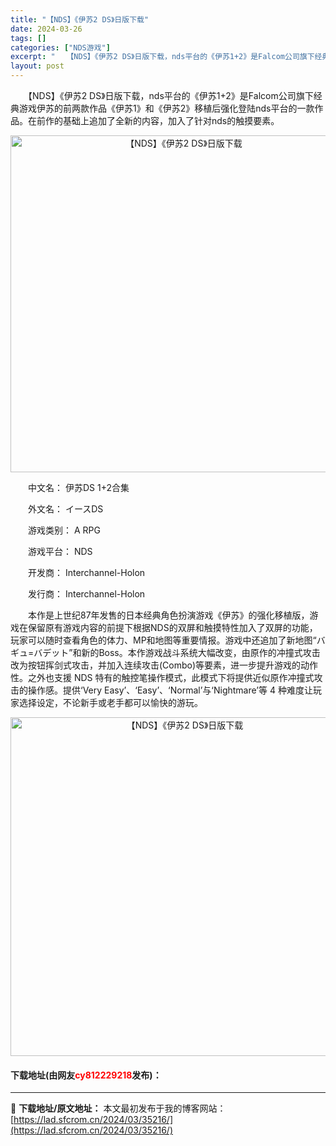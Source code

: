 ```yaml
---
title: "【NDS】《伊苏2 DS》日版下载"
date: 2024-03-26
tags: []
categories: ["NDS游戏"]
excerpt: "　　【NDS】《伊苏2 DS》日版下载，nds平台的《伊苏1+2》是Falcom公司旗下经典游戏伊苏的前两款作品《伊苏1》和《伊苏2》移植后强化登陆nds平台的一款作品。在前作的基础上追加了全新的内容，加入了针对nds的触摸要素。 　　中文名： 伊苏DS 1+2合集 　　外文名： イースDS 　　游&hellip;"
layout: post
---
```


 <p>　　【NDS】《伊苏2 DS》日版下载，nds平台的《伊苏1+2》是Falcom公司旗下经典游戏伊苏的前两款作品《伊苏1》和《伊苏2》移植后强化登陆nds平台的一款作品。在前作的基础上追加了全新的内容，加入了针对nds的触摸要素。</p> <p align="center"><img align="" border="0" src="https://lad.sfcrom.cn/wp-content/uploads/2024/03/20240326_66022e2a112a8.png" width="539" alt="【NDS】《伊苏2 DS》日版下载" /></p> <p>　　中文名： 伊苏DS 1+2合集</p> <p>　　外文名： イースDS</p> <p>　　游戏类别： A RPG</p> <p>　　游戏平台： NDS</p> <p>　　开发商： Interchannel-Holon</p> <p>　　发行商： Interchannel-Holon</p> <p>　　本作是上世纪87年发售的日本经典角色扮演游戏《伊苏》的强化移植版，游戏在保留原有游戏内容的前提下根据NDS的双屏和触摸特性加入了双屏的功能，玩家可以随时查看角色的体力、MP和地图等重要情报。游戏中还追加了新地图&ldquo;バギュ=バデット&rdquo;和新的Boss。本作游戏战斗系统大幅改变，由原作的冲撞式攻击改为按钮挥剑式攻击，并加入连续攻击(Combo)等要素，进一步提升游戏的动作性。之外也支援 NDS 特有的触控笔操作模式，此模式下将提供近似原作冲撞式攻击的操作感。提供&lsquo;Very Easy&rsquo;、&lsquo;Easy&rsquo;、&lsquo;Normal&rsquo;与&lsquo;Nightmare&rsquo;等 4 种难度让玩家选择设定，不论新手或老手都可以愉快的游玩。</p> <p align="center"><img align="" border="0" src="https://lad.sfcrom.cn/wp-content/uploads/2024/03/20240326_66022e2b04e4f.png" width="542" alt="【NDS】《伊苏2 DS》日版下载" /></p> <p><h4>下载地址(由网友<font color="red">cy812229218</font>发布)：</h4></p> 

---
📖 **下载地址/原文地址：** 本文最初发布于我的博客网站：[https://lad.sfcrom.cn/2024/03/35216/](https://lad.sfcrom.cn/2024/03/35216/)
